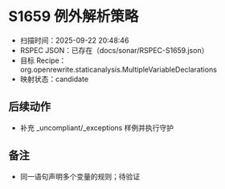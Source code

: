 ﻿# S1659 例外解析策略

- 扫描时间：2025-09-22 20:48:46
- RSPEC JSON：已存在（docs/sonar/RSPEC-S1659.json）
- 目标 Recipe：org.openrewrite.staticanalysis.MultipleVariableDeclarations
- 映射状态：candidate

## 后续动作
- 补充 _uncompliant/_exceptions 样例并执行守护

## 备注
- 同一语句声明多个变量的规则；待验证
